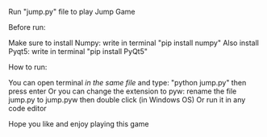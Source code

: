 Run "jump.py" file to play Jump Game

Before run:

Make sure to install Numpy: write in terminal "pip install numpy"
Also install Pyqt5: write in terminal "pip install PyQt5"

How to run:

You can open terminal _in the same file_ and type: "python jump.py" then press enter
Or you can change the extension to pyw: rename the file jump.py to jump.pyw then double click (in Windows OS)
Or run it in any code editor

Hope you like and enjoy playing this game
